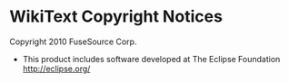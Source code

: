WikiText Copyright Notices 
==========================

Copyright 2010 FuseSource Corp.

* This product includes software developed at
  The Eclipse Foundation <http://eclipse.org/>
  

